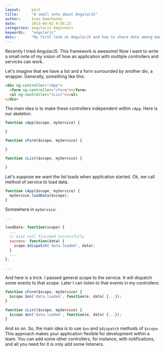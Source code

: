 ```yaml
---
layout:     post
title:      "A small note about AngularJS"
author:     Ivan Demchenko
date:       2013-04-02 9:56:23
categories: angularjs beginners
keywords:   "angularjs"
desc:       "My first look at AngularJS and how to share data among many controllers"
---
```

Recently I tried AngularJS. This framework is awesome! Now I want to write a small note of my vision of how an application with multiple controllers and services can work.

Let's imagine that we have a list and a form surrounded by another div, a wrapper. Generally, something like this:

```html
<div ng-controller="cApp">
  <form ng-controller="cForm"></form>
  <ul ng-controller="cList"></ul>
</div>
```

The main idea is to make these controllers independent within `cApp`. Here is our skeleton:

```js
function cApp($scope, myService) {

}

function cForm($scope, myService) {

}

function cList($scope, myService) {

}
```

Let's suppose we want the list loads when application started. Ok, we call method of service to load data.

```js
function cApp($scope, myService) {
  myService.loadData($scope);
}
```

Somewhere in `myService`:

```js
...

loadData: function(scope) {
  ...
  // Ajax call finished successfully
  success: function(data) {
    scope.$dispatch('data.loaded', data);
  }
  ...
},

...
```

And here is a trick. I passed general scope to the service. It will dispatch some events to that scope. Later I can listen to that events in my controllers:

```js
function cForm($scope, myService) {
  $scope.$on('data.loaded', function(e, data) {...});
}

function cList($scope, myService) {
  $scope.$on('data.loaded', function(e, data) {...});
}
```

And so on. So, the main idea is to use `$on` and `$dispatch` methods of `$scope`. This approach makes your application flexible for development within a team. You can add some other controllers, for instance, with notifications, and all you need for it is only add some listeners.
